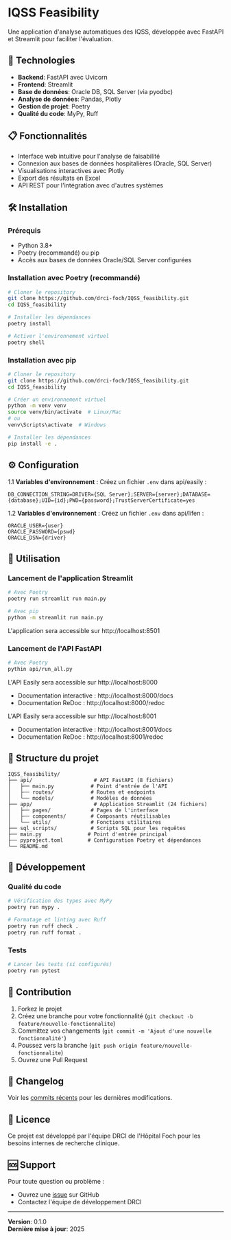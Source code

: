# IQSS Feasibility

Une application d'analyse automatiques des IQSS, développée avec FastAPI et Streamlit pour faciliter l'évaluation.

## 🚀 Technologies

- **Backend**: FastAPI avec Uvicorn
- **Frontend**: Streamlit
- **Base de données**: Oracle DB, SQL Server (via pyodbc)
- **Analyse de données**: Pandas, Plotly
- **Gestion de projet**: Poetry
- **Qualité du code**: MyPy, Ruff

## 📋 Fonctionnalités

- Interface web intuitive pour l'analyse de faisabilité
- Connexion aux bases de données hospitalières (Oracle, SQL Server)
- Visualisations interactives avec Plotly
- Export des résultats en Excel
- API REST pour l'intégration avec d'autres systèmes

## 🛠️ Installation

### Prérequis

- Python 3.8+
- Poetry (recommandé) ou pip
- Accès aux bases de données Oracle/SQL Server configurées

### Installation avec Poetry (recommandé)

```bash
# Cloner le repository
git clone https://github.com/drci-foch/IQSS_feasibility.git
cd IQSS_feasibility

# Installer les dépendances
poetry install

# Activer l'environnement virtuel
poetry shell
```

### Installation avec pip

```bash
# Cloner le repository
git clone https://github.com/drci-foch/IQSS_feasibility.git
cd IQSS_feasibility

# Créer un environnement virtuel
python -m venv venv
source venv/bin/activate  # Linux/Mac
# ou
venv\Scripts\activate  # Windows

# Installer les dépendances
pip install -e .
```

## ⚙️ Configuration

1.1 **Variables d'environnement** : Créez un fichier `.env` dans api/easily :

```env
DB_CONNECTION_STRING=DRIVER={SQL Server};SERVER={server};DATABASE={database};UID={id};PWD={password};TrustServerCertificate=yes
```

1.2 **Variables d'environnement** : Créez un fichier `.env` dans api/lifen :

```env
ORACLE_USER={user}
ORACLE_PASSWORD={pswd}
ORACLE_DSN={driver}
```


## 🚀 Utilisation

### Lancement de l'application Streamlit

```bash
# Avec Poetry
poetry run streamlit run main.py

# Avec pip
python -m streamlit run main.py
```

L'application sera accessible sur http://localhost:8501

### Lancement de l'API FastAPI

```bash
# Avec Poetry
pythin api/run_all.py
```

L'API Easily sera accessible sur http://localhost:8000
- Documentation interactive : http://localhost:8000/docs
- Documentation ReDoc : http://localhost:8000/redoc

L'API Easily sera accessible sur http://localhost:8001
- Documentation interactive : http://localhost:8001/docs
- Documentation ReDoc : http://localhost:8001/redoc


## 📁 Structure du projet

```
IQSS_feasibility/
├── api/                    # API FastAPI (8 fichiers)
│   ├── main.py            # Point d'entrée de l'API
│   ├── routes/            # Routes et endpoints
│   └── models/            # Modèles de données
├── app/                    # Application Streamlit (24 fichiers)
│   ├── pages/             # Pages de l'interface
│   ├── components/        # Composants réutilisables
│   └── utils/             # Fonctions utilitaires
├── sql_scripts/           # Scripts SQL pour les requêtes
├── main.py               # Point d'entrée principal
├── pyproject.toml        # Configuration Poetry et dépendances
└── README.md
```

## 🔧 Développement

### Qualité du code

```bash
# Vérification des types avec MyPy
poetry run mypy .

# Formatage et linting avec Ruff
poetry run ruff check .
poetry run ruff format .
```

### Tests

```bash
# Lancer les tests (si configurés)
poetry run pytest
```

## 🤝 Contribution

1. Forkez le projet
2. Créez une branche pour votre fonctionnalité (`git checkout -b feature/nouvelle-fonctionnalite`)
3. Committez vos changements (`git commit -m 'Ajout d'une nouvelle fonctionnalité'`)
4. Poussez vers la branche (`git push origin feature/nouvelle-fonctionnalite`)
5. Ouvrez une Pull Request

## 📝 Changelog

Voir les [commits récents](https://github.com/drci-foch/IQSS_feasibility/commits/main) pour les dernières modifications.

## 📄 Licence

Ce projet est développé par l'équipe DRCI de l'Hôpital Foch pour les besoins internes de recherche clinique.

## 🆘 Support

Pour toute question ou problème :
- Ouvrez une [issue](https://github.com/drci-foch/IQSS_feasibility/issues) sur GitHub
- Contactez l'équipe de développement DRCI

---

**Version**: 0.1.0  
**Dernière mise à jour**: 2025